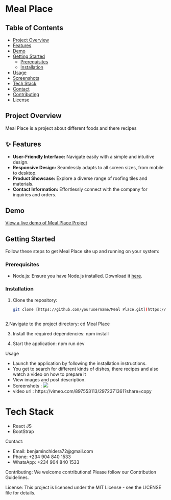 #  Meal Place

##  Table of Contents

- [Project Overview](#project-overview)
- [Features](#features)
- [Demo](#demo)
- [Getting Started](#getting-started)
    - [Prerequisites](#prerequisites)
    - [Installation](#installation)
- [Usage](#usage)
- [Screenshots](#screenshots)
- [Tech Stack](#tech-stack)
- [Contact](#contact)
- [Contributing](#contributing)
- [License](#license)

##  Project Overview

Meal Place is a project about different foods and there recipes

## ✨ Features

- **User-Friendly Interface:** Navigate easily with a simple and intuitive design.
- **Responsive Design:** Seamlessly adapts to all screen sizes, from mobile to desktop.
- **Product Showcase:** Explore a diverse range of roofing tiles and materials.
- **Contact Information:** Effortlessly connect with the company for inquiries and orders.

##  Demo

[View a live demo of Meal Place Project]([https://your-demo-link.com](https://vimeo.com/897553113/2972371361?share=copy)](https://vimeo.com/897556498/01a0947f28?share=copy))  

##  Getting Started

Follow these steps to get Meal Place site up and running on your system:

### Prerequisites

- Node.js: Ensure you have Node.js installed. Download it [here](https://nodejs.org/).

### Installation

1. Clone the repository:

   ```bash
   git clone [https://github.com/yourusername/Meal Place.git](https://github.com/yourusername/Meal Place.git)



2.Navigate to the project directory:  cd Meal Place

3. Install the required dependencies: npm install

4. Start the application: npm run dev 

Usage
<ul>
  <li>Launch the application by following the installation instructions.</li>
  <li>You get to search for different kinds of dishes, there recipes and also watch a video on how to prepare it </li>
  <li>View images and post description.</li>
  <li>Screenshots : <img src="https://github.com/Benjamin-chidera/mdMeal/assets/136095035/350bd49f-a77b-4afc-8455-f8e3eb6727a8"/> </li>
  <li> video url : https://vimeo.com/897553113/2972371361?share=copy</li>
</ul>

#  Tech Stack  
<ul>
    <li>React JS</li>
    <li>BootStrap</li>
</ul>

Contact: 

<ul>
    <li> Email: benjaminchidera72@gmail.com</li>
    <li>Phone: +234 904 840 1533</li>
    <li>WhatsApp: +234 904 840 1533</li>
</ul>

Contributing: 
We welcome contributions! Please follow our Contribution Guidelines.

License: 
This project is licensed under the MIT License - see the LICENSE file for details.
